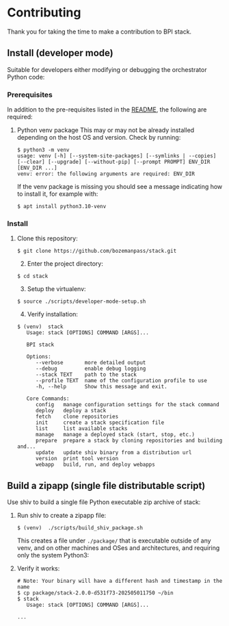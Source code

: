 # Contributing

Thank you for taking the time to make a contribution to BPI stack.

## Install (developer mode)

Suitable for developers either modifying or debugging the orchestrator Python code:

### Prerequisites

In addition to the pre-requisites listed in the [README](/README.md), the following are required:

1. Python venv package
   This may or may not be already installed depending on the host OS and version. Check by running:
   ```
   $ python3 -m venv
   usage: venv [-h] [--system-site-packages] [--symlinks | --copies] [--clear] [--upgrade] [--without-pip] [--prompt PROMPT] ENV_DIR [ENV_DIR ...]
   venv: error: the following arguments are required: ENV_DIR
   ```
   If the venv package is missing you should see a message indicating how to install it, for example with:
   ```
   $ apt install python3.10-venv
   ```

### Install

1. Clone this repository:
   ```
   $ git clone https://github.com/bozemanpass/stack.git
   ```

   2. Enter the project directory:
   ```
   $ cd stack
   ```

   3. Setup the virtualenv:
   ```
   $ source ./scripts/developer-mode-setup.sh
   ```

   4. Verify installation:
   ```
   $ (venv)  stack
      Usage: stack [OPTIONS] COMMAND [ARGS]...

      BPI stack

      Options:
         --verbose       more detailed output
         --debug         enable debug logging
         --stack TEXT    path to the stack
         --profile TEXT  name of the configuration profile to use
         -h, --help      Show this message and exit.

      Core Commands:
         config   manage configuration settings for the stack command
         deploy   deploy a stack
         fetch    clone repositories
         init     create a stack specification file
         list     list available stacks
         manage   manage a deployed stack (start, stop, etc.)
         prepare  prepare a stack by cloning repositories and building and...
         update   update shiv binary from a distribution url
         version  print tool version
         webapp   build, run, and deploy webapps
   ```

## Build a zipapp (single file distributable script)

Use shiv to build a single file Python executable zip archive of stack:

1. Run shiv to create a zipapp file:
   ```
   $ (venv)  ./scripts/build_shiv_package.sh
   ```
   This creates a file under `./package/` that is executable outside of any venv, and on other machines and OSes and architectures, and requiring only the system Python3:

2. Verify it works:
   ```
   # Note: Your binary will have a different hash and timestamp in the name
   $ cp package/stack-2.0.0-d531f73-202505011750 ~/bin
   $ stack
      Usage: stack [OPTIONS] COMMAND [ARGS]...

   ...
   ```
